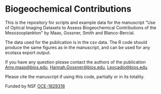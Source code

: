 # Biogeochemical Contributions

This is the repository for scripts and example data for the manuscript "Use of Optical Imaging Datasets to Assess Biogeochemical Contributions of the Mesozooplankton" by Maas, Gossner, Smith and Blanco-Bercial. 

The data used for the publication is in the csv data. The R code should produce the same figures as in the manuscript, and can be used for any ecotaxa export output. 

If you have any question please contact the authors of the publication Amy.maas@bios.edu, Hannah.Gossner@bios.edu, Leocadio@bios.edu.

Please cite the manuscript if using this code, partially or in its totality. 

Funded by NSF [OCE-1829318](https://www.nsf.gov/awardsearch/showAward?AWD_ID=1829318)
